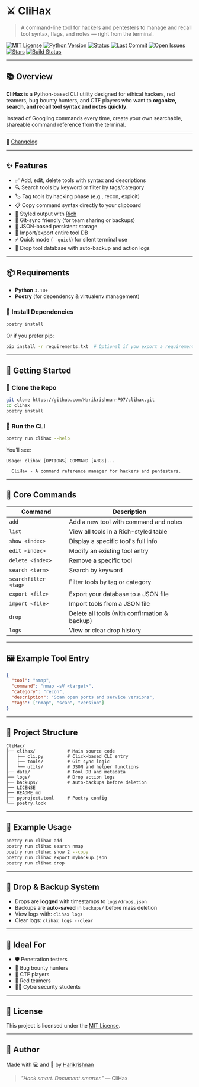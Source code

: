 # ⚔️ CliHax

> A command-line tool for hackers and pentesters to manage and recall tool syntax, flags, and notes — right from the terminal.

[![MIT License](https://img.shields.io/badge/license-MIT-green.svg)](LICENSE)
[![Python Version](https://img.shields.io/badge/python-3.10+-blue.svg)](https://www.python.org/)
[![Status](https://img.shields.io/badge/status-active-brightgreen)](https://github.com/Harikrishnan-P97/clihax)
[![Last Commit](https://img.shields.io/github/last-commit/Harikrishnan-P97/clihax)](https://github.com/Harikrishnan-P97/clihax/commits)
[![Open Issues](https://img.shields.io/github/issues/Harikrishnan-P97/clihax)](https://github.com/Harikrishnan-P97/clihax/issues)
[![Stars](https://img.shields.io/github/stars/Harikrishnan-P97/clihax?style=social)](https://github.com/Harikrishnan-P97/clihax/stargazers)
[![Build Status](https://github.com/Harikrishnan-P97/clihax/actions/workflows/python.yml/badge.svg)](https://github.com/Harikrishnan-P97/clihax/actions)

---

## 📚 Overview

**CliHax** is a Python-based CLI utility designed for ethical hackers, red teamers, bug bounty hunters, and CTF players who want to **organize, search, and recall tool syntax and notes quickly**.

Instead of Googling commands every time, create your own searchable, shareable command reference from the terminal.

---

📒 [Changelog](CHANGELOG.md)

---

## ✨ Features

- ✅ Add, edit, delete tools with syntax and descriptions
- 🔍 Search tools by keyword or filter by tags/category
- 🏷️ Tag tools by hacking phase (e.g., recon, exploit)
- 📋 Copy command syntax directly to your clipboard
- 🌈 Styled output with [Rich](https://github.com/Textualize/rich)
- 🔁 Git-sync friendly (for team sharing or backups)
- 💾 JSON-based persistent storage
- 🧠 Import/export entire tool DB
- ⚡ Quick mode (`--quick`) for silent terminal use
- 🔐 Drop tool database with auto-backup and action logs

---

## 📦 Requirements

- **Python** `3.10+`
- **Poetry** (for dependency & virtualenv management)

### 🔧 Install Dependencies

```bash
poetry install
```

Or if you prefer pip:

```bash
pip install -r requirements.txt  # Optional if you export a requirements file
```

---

## 🚀 Getting Started

### 📂 Clone the Repo

```bash
git clone https://github.com/Harikrishnan-P97/clihax.git
cd clihax
poetry install
```

### 🏃 Run the CLI

```bash
poetry run clihax --help
```

You’ll see:

```
Usage: clihax [OPTIONS] COMMAND [ARGS]...

  CliHax - A command reference manager for hackers and pentesters.
```

---

## 🔧 Core Commands

| Command              | Description                                  |
|----------------------|----------------------------------------------|
| `add`                | Add a new tool with command and notes        |
| `list`               | View all tools in a Rich-styled table        |
| `show <index>`       | Display a specific tool's full info          |
| `edit <index>`       | Modify an existing tool entry                |
| `delete <index>`     | Remove a specific tool                       |
| `search <term>`      | Search by keyword                            |
| `searchfilter <tag>` | Filter tools by tag or category              |
| `export <file>`      | Export your database to a JSON file          |
| `import <file>`      | Import tools from a JSON file                |
| `drop`               | Delete all tools (with confirmation & backup)|
| `logs`               | View or clear drop history                   |

---

## 🖼️ Example Tool Entry

```json
{
  "tool": "nmap",
  "command": "nmap -sV <target>",
  "category": "recon",
  "description": "Scan open ports and service versions",
  "tags": ["nmap", "scan", "version"]
}
```

---

## 📁 Project Structure

```
CliHax/
├── clihax/            # Main source code
│   ├── cli.py         # Click-based CLI entry
│   ├── tools/         # Git sync logic
│   └── utils/         # JSON and helper functions
├── data/              # Tool DB and metadata
├── logs/              # Drop action logs
├── backups/           # Auto-backups before deletion
├── LICENSE
├── README.md
├── pyproject.toml     # Poetry config
└── poetry.lock
```

---

## 🧪 Example Usage

```bash
poetry run clihax add
poetry run clihax search nmap
poetry run clihax show 2 --copy
poetry run clihax export mybackup.json
poetry run clihax drop
```

---

## 🔐 Drop & Backup System

- Drops are **logged** with timestamps to `logs/drops.json`
- Backups are **auto-saved** in `backups/` before mass deletion
- View logs with: `clihax logs`
- Clear logs: `clihax logs --clear`

---

## 🎯 Ideal For

- 🛡️ Penetration testers
- 🧠 Bug bounty hunters
- 🧪 CTF players
- 🧰 Red teamers
- 👨‍🎓 Cybersecurity students

---

## 📜 License

This project is licensed under the [MIT License](LICENSE).

---

## 👤 Author

Made with 💻 and 🧠 by [Harikrishnan](https://github.com/Harikrishnan-P97)

> _"Hack smart. Document smarter."_ — CliHax

